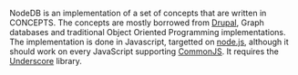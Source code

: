 NodeDB is an implementation of a set of concepts that are written in CONCEPTS. The concepts are mostly borrowed from [Drupal](http://drupal.org), Graph databases and traditional Object Oriented Programming implementations. 
The implementation is done in Javascript, targetted on [node.js](http://nodejs.org/), although it should work on every JavaScript supporting [CommonJS](http://www.commonjs.org/). It requires the [Underscore](http://github.com/documentcloud/underscore/) library.
